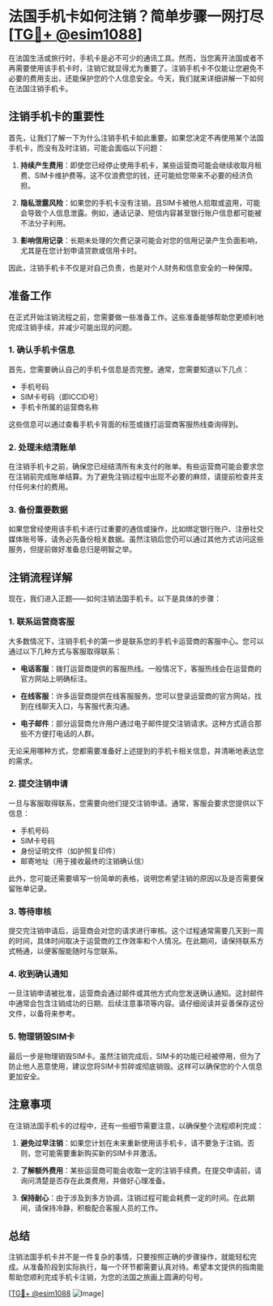 # 法国手机卡如何注销？简单步骤一网打尽[[TG💪+ @esim1088](https://t.me/s/esim1088)]

在法国生活或旅行时，手机卡是必不可少的通讯工具。然而，当您离开法国或者不再需要使用该手机卡时，注销它就显得尤为重要了。注销手机卡不仅能让您避免不必要的费用支出，还能保护您的个人信息安全。今天，我们就来详细讲解一下如何在法国注销手机卡。

## 注销手机卡的重要性

首先，让我们了解一下为什么注销手机卡如此重要。如果您决定不再使用某个法国手机卡，而没有及时注销，可能会面临以下问题：

1. **持续产生费用**：即使您已经停止使用手机卡，某些运营商可能会继续收取月租费、SIM卡维护费等。这不仅浪费您的钱，还可能给您带来不必要的经济负担。
   
2. **隐私泄露风险**：如果您的手机卡没有注销，且SIM卡被他人拾取或盗用，可能会导致个人信息泄露。例如，通话记录、短信内容甚至银行账户信息都可能被不法分子利用。

3. **影响信用记录**：长期未处理的欠费记录可能会对您的信用记录产生负面影响，尤其是在您计划申请贷款或信用卡时。

因此，注销手机卡不仅是对自己负责，也是对个人财务和信息安全的一种保障。

## 准备工作

在正式开始注销流程之前，您需要做一些准备工作。这些准备能够帮助您更顺利地完成注销手续，并减少可能出现的问题。

### 1. 确认手机卡信息

首先，您需要确认自己的手机卡信息是否完整。通常，您需要知道以下几点：

- 手机号码
- SIM卡号码（即ICCID号）
- 手机卡所属的运营商名称

这些信息可以通过查看手机卡背面的标签或拨打运营商客服热线查询得到。

### 2. 处理未结清账单

在注销手机卡之前，确保您已经结清所有未支付的账单。有些运营商可能会要求您在注销前完成账单结算。为了避免注销过程中出现不必要的麻烦，请提前检查并支付任何未付的费用。

### 3. 备份重要数据

如果您曾经使用该手机卡进行过重要的通信或操作，比如绑定银行账户、注册社交媒体账号等，请务必先备份相关数据。虽然注销后您仍可以通过其他方式访问这些服务，但提前做好准备总归是明智之举。

## 注销流程详解

现在，我们进入正题——如何注销法国手机卡。以下是具体的步骤：

### 1. 联系运营商客服

大多数情况下，注销手机卡的第一步是联系您的手机卡运营商的客服中心。您可以通过以下几种方式与客服取得联系：

- **电话客服**：拨打运营商提供的客服热线。一般情况下，客服热线会在运营商的官方网站上明确标注。
  
- **在线客服**：许多运营商提供在线客服服务。您可以登录运营商的官方网站，找到在线聊天入口，与客服代表沟通。

- **电子邮件**：部分运营商允许用户通过电子邮件提交注销请求。这种方式适合那些不方便打电话的人群。

无论采用哪种方式，您都需要准备好上述提到的手机卡相关信息，并清晰地表达您的需求。

### 2. 提交注销申请

一旦与客服取得联系，您需要向他们提交注销申请。通常，客服会要求您提供以下信息：

- 手机号码
- SIM卡号码
- 身份证明文件（如护照复印件）
- 邮寄地址（用于接收最终的注销确认信）

此外，您可能还需要填写一份简单的表格，说明您希望注销的原因以及是否需要保留账单记录。

### 3. 等待审核

提交完注销申请后，运营商会对您的请求进行审核。这个过程通常需要几天到一周的时间，具体时间取决于运营商的工作效率和个人情况。在此期间，请保持联系方式畅通，以便客服能随时与您联系。

### 4. 收到确认通知

一旦注销申请被批准，运营商会通过邮件或其他方式向您发送确认通知。这封邮件中通常会包含注销成功的日期、后续注意事项等内容。请仔细阅读并妥善保存这份文件，以备将来参考。

### 5. 物理销毁SIM卡

最后一步是物理销毁SIM卡。虽然注销完成后，SIM卡的功能已经被停用，但为了防止他人恶意使用，建议您将SIM卡剪碎或彻底销毁。这样可以确保您的个人信息更加安全。

## 注意事项

在注销法国手机卡的过程中，还有一些细节需要注意，以确保整个流程顺利完成：

1. **避免过早注销**：如果您计划在未来重新使用该手机卡，请不要急于注销。否则，您可能需要重新购买新的SIM卡并激活。

2. **了解额外费用**：某些运营商可能会收取一定的注销手续费。在提交申请前，请询问清楚是否存在此类费用，并做好心理准备。

3. **保持耐心**：由于涉及到多方协调，注销过程可能会耗费一定的时间。在此期间，请保持冷静，积极配合客服人员的工作。

## 总结

注销法国手机卡并不是一件复杂的事情，只要按照正确的步骤操作，就能轻松完成。从准备阶段到实际执行，每一个环节都需要认真对待。希望本文提供的指南能帮助您顺利完成手机卡注销，为您的法国之旅画上圆满的句号。

[[TG💪+ @esim1088](https://t.me/s/esim1088) ![Image](https://i.postimg.cc/4NQfJmqS/Snipaste-2025-05-13-00-14-12.png)]